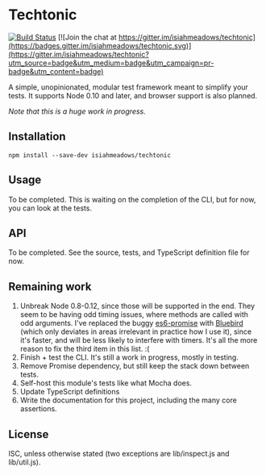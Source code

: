 # Techtonic

[![Build Status](https://travis-ci.org/isiahmeadows/techtonic.svg?branch=master)](https://travis-ci.org/isiahmeadows/techtonic) [![Join the chat at https://gitter.im/isiahmeadows/techtonic](https://badges.gitter.im/isiahmeadows/techtonic.svg)](https://gitter.im/isiahmeadows/techtonic?utm_source=badge&utm_medium=badge&utm_campaign=pr-badge&utm_content=badge)

A simple, unopinionated, modular test framework meant to simplify your tests. It supports Node 0.10 and later, and browser support is also planned.

*Note that this is a huge work in progress.*

## Installation

```
npm install --save-dev isiahmeadows/techtonic
```

## Usage

To be completed. This is waiting on the completion of the CLI, but for now, you can look at the tests.

## API

To be completed. See the source, tests, and TypeScript definition file for now.

## Remaining work

1. Unbreak Node 0.8-0.12, since those will be supported in the end. They seem to be having odd timing issues, where methods are called with odd arguments. I've replaced the buggy [es6-promise](http://npm.im/es6-promise) with [Bluebird](http://www.bluebirdjs.com) (which only deviates in areas irrelevant in practice how I use it), since it's faster, and will be less likely to interfere with timers. It's all the more reason to fix the third item in this list. :(
2. Finish + test the CLI. It's still a work in progress, mostly in testing.
3. Remove Promise dependency, but still keep the stack down between tests.
4. Self-host this module's tests like what Mocha does.
5. Update TypeScript definitions
6. Write the documentation for this project, including the many core assertions.

## License

ISC, unless otherwise stated (two exceptions are lib/inspect.js and lib/util.js).
